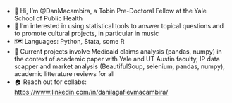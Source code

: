 - 👋  Hi, I’m @DanMacambira, a Tobin Pre-Doctoral Fellow at the Yale School of Public Health
- 👀  I’m interested in using statistical tools to answer topical questions and to promote cultural projects, in particular in music
- 🗺  Languages: Python, Stata, some R
- 📰  Current projects involve Medicaid claims analysis (pandas, numpy) in the context of academic paper with Yale and UT Austin faculty, IP data scapper and market analysis (BeautifulSoup, selenium, pandas, numpy), academic litterature reviews for all
- 🏠  Reach out for collabs: https://www.linkedin.com/in/danilagafievmacambira/

<!---
DanMacambira/DanMacambira is a ✨ special ✨ repository because its `README.md` (this file) appears on your GitHub profile.
You can click the Preview link to take a look at your changes.
--->
